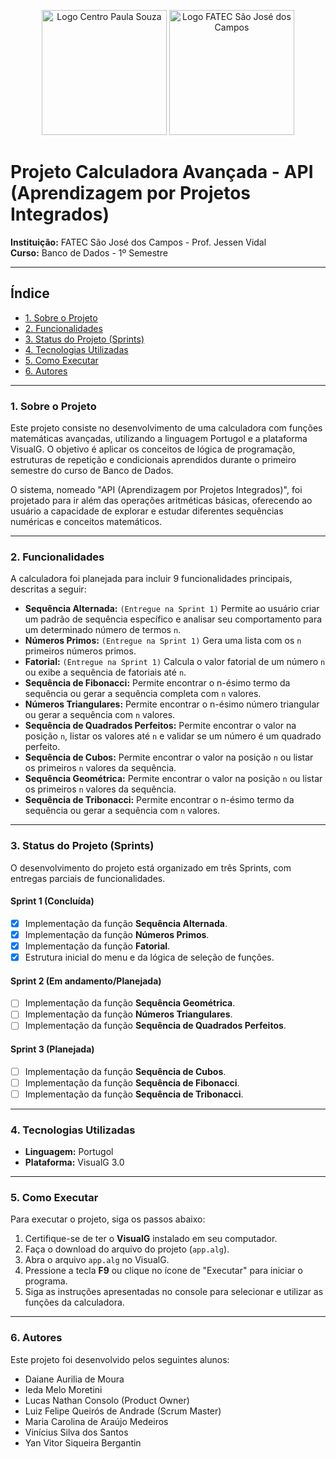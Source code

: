 <p align="center">
  <img src="https://bkpsitecpsnew.blob.core.windows.net/uploadsitecps/sites/58/2024/03/Logo_CPS-01.png" alt="Logo Centro Paula Souza" width="200"/>
  <img src="https://sjc.fatec.sp.gov.br/static/media/logo.b8e0d5a7.png" alt="Logo FATEC São José dos Campos" width="200"/>
</p>

# Projeto Calculadora Avançada - API (Aprendizagem por Projetos Integrados)

**Instituição:** FATEC São José dos Campos - Prof. Jessen Vidal  
**Curso:** Banco de Dados - 1º Semestre  

---

## Índice

- [1. Sobre o Projeto](#1-sobre-o-projeto)
- [2. Funcionalidades](#2-funcionalidades)
- [3. Status do Projeto (Sprints)](#3-status-do-projeto-sprints)
- [4. Tecnologias Utilizadas](#4-tecnologias-utilizadas)
- [5. Como Executar](#5-como-executar)
- [6. Autores](#6-autores)

---

### 1. Sobre o Projeto

Este projeto consiste no desenvolvimento de uma calculadora com funções matemáticas avançadas, utilizando a linguagem Portugol e a plataforma VisualG. O objetivo é aplicar os conceitos de lógica de programação, estruturas de repetição e condicionais aprendidos durante o primeiro semestre do curso de Banco de Dados.

O sistema, nomeado "API (Aprendizagem por Projetos Integrados)", foi projetado para ir além das operações aritméticas básicas, oferecendo ao usuário a capacidade de explorar e estudar diferentes sequências numéricas e conceitos matemáticos.

---

### 2. Funcionalidades

A calculadora foi planejada para incluir 9 funcionalidades principais, descritas a seguir:

-   **Sequência Alternada:** `(Entregue na Sprint 1)` Permite ao usuário criar um padrão de sequência específico e analisar seu comportamento para um determinado número de termos `n`.
-   **Números Primos:** `(Entregue na Sprint 1)` Gera uma lista com os `n` primeiros números primos.
-   **Fatorial:** `(Entregue na Sprint 1)` Calcula o valor fatorial de um número `n` ou exibe a sequência de fatoriais até `n`.
-   **Sequência de Fibonacci:** Permite encontrar o n-ésimo termo da sequência ou gerar a sequência completa com `n` valores.
-   **Números Triangulares:** Permite encontrar o n-ésimo número triangular ou gerar a sequência com `n` valores.
-   **Sequência de Quadrados Perfeitos:** Permite encontrar o valor na posição `n`, listar os valores até `n` e validar se um número é um quadrado perfeito.
-   **Sequência de Cubos:** Permite encontrar o valor na posição `n` ou listar os primeiros `n` valores da sequência.
-   **Sequência Geométrica:** Permite encontrar o valor na posição `n` ou listar os primeiros `n` valores da sequência.
-   **Sequência de Tribonacci:** Permite encontrar o n-ésimo termo da sequência ou gerar a sequência com `n` valores.

---

### 3. Status do Projeto (Sprints)

O desenvolvimento do projeto está organizado em três Sprints, com entregas parciais de funcionalidades.

#### **Sprint 1 (Concluída)**
-   [x] Implementação da função **Sequência Alternada**.
-   [x] Implementação da função **Números Primos**.
-   [x] Implementação da função **Fatorial**.
-   [x] Estrutura inicial do menu e da lógica de seleção de funções.

#### **Sprint 2 (Em andamento/Planejada)**
-   [ ] Implementação da função **Sequência Geométrica**.
-   [ ] Implementação da função **Números Triangulares**.
-   [ ] Implementação da função **Sequência de Quadrados Perfeitos**.

#### **Sprint 3 (Planejada)**
-   [ ] Implementação da função **Sequência de Cubos**.
-   [ ] Implementação da função **Sequência de Fibonacci**.
-   [ ] Implementação da função **Sequência de Tribonacci**.

---

### 4. Tecnologias Utilizadas

-   **Linguagem:** Portugol
-   **Plataforma:** VisualG 3.0

---

### 5. Como Executar

Para executar o projeto, siga os passos abaixo:

1.  Certifique-se de ter o **VisualG** instalado em seu computador.
2.  Faça o download do arquivo do projeto (`app.alg`).
3.  Abra o arquivo `app.alg` no VisualG.
4.  Pressione a tecla **F9** ou clique no ícone de "Executar" para iniciar o programa.
5.  Siga as instruções apresentadas no console para selecionar e utilizar as funções da calculadora.

---

### 6. Autores

Este projeto foi desenvolvido pelos seguintes alunos:

-   Daiane Aurilia de Moura
-   Ieda Melo Moretini
-   Lucas Nathan Consolo (Product Owner)
-   Luiz Felipe Queirós de Andrade (Scrum Master)
-   Maria Carolina de Araújo Medeiros
-   Vinícius Silva dos Santos
-   Yan Vitor Siqueira Bergantin
